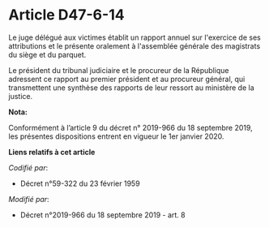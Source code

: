 # Article D47-6-14

Le juge délégué aux victimes établit un rapport annuel sur l'exercice de ses attributions et le présente oralement à
l'assemblée générale des magistrats du siège et du parquet. 

Le président du   tribunal judiciaire et le procureur de la République adressent ce rapport au premier président et au
procureur général, qui transmettent une synthèse des rapports de leur ressort au ministère de la justice.

**Nota:**

Conformément à l’article 9 du décret n° 2019-966 du 18 septembre 2019, les présentes dispositions entrent en vigueur le 1er
janvier 2020.

**Liens relatifs à cet article**

_Codifié par_:

  - Décret n°59-322 du 23 février 1959

_Modifié par_:

  - Décret n°2019-966 du 18 septembre 2019 - art. 8
